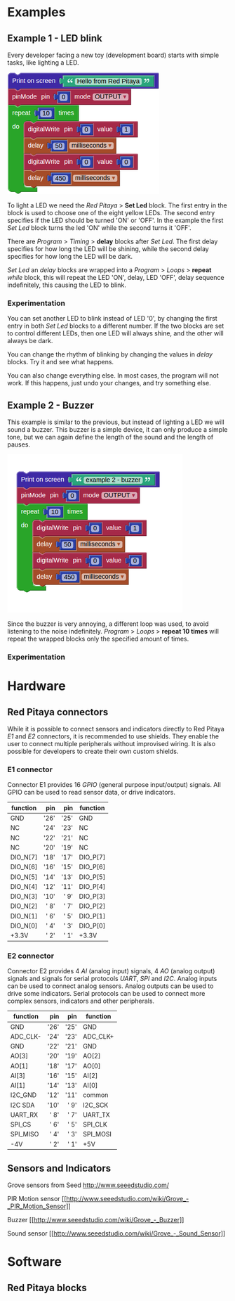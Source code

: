 # Examples

## Example 1 - LED blink

Every developer facing a new toy (development board) starts with simple tasks, like lighting a LED.

![Progam blocks for LED blink](example_1_blocks.png)

To light a LED we need the *Red Pitaya* > **Set Led** block. The first entry in the block is used to choose one of the eight yellow LEDs. The second entry specifies if the LED should be turned 'ON' or 'OFF'. In the example the first *Set Led* block turns the led 'ON' while the second turns it 'OFF'.

There are *Program* > *Timing* > **delay** blocks after *Set Led*. The first delay specifies for how long the LED will be shining, while the second delay specifies for how long the LED will be dark.

*Set Led* an *delay* blocks are wrapped into a *Program* > *Loops* > **repeat** *while* block, this will repeat the LED 'ON', delay, LED 'OFF', delay sequence indefinitely, this causing the LED to blink.

### Experimentation

You can set another LED to blink instead of LED '0', by changing the first entry in both *Set Led* blocks to a different number. If the two blocks are set to control different LEDs, then one LED will always shine, and the other will always be dark.

You can change the rhythm of blinking by changing the values in *delay* blocks. Try it and see what happens.

You can also change everything else. In most cases, the program will not work. If this happens, just undo your changes, and try something else.

## Example 2 - Buzzer

This example is similar to the previous, but instead of lighting a LED we will sound a buzzer. This buzzer is a simple device, it can only produce a simple tone, but we can again define the length of the sound and the length of pauses.

![Progam blocks for Buzzer](example_2_blocks.png)

Since the buzzer is very annoying, a different loop was used, to avoid listening to the noise indefinitely. *Program* > *Loops* > **repeat 10 times** will repeat the wrapped blocks only the specified amount of times.

### Experimentation



# Hardware

## Red Pitaya connectors

While it is possible to connect sensors and indicators directly to Red Pitaya *E1* and *E2* connectors, it is recommended to use shields. They enable the user to connect multiple peripherals without improvised wiring. It is also possible for developers to create their own custom shields.

### E1 connector

Connector E1 provides 16 *GPIO* (general purpose input/output) signals. All GPIO can be used to read sensor data, or drive indicators.

| function |  pin |  pin | function |
|----------|-----:|-----:|----------|
| GND      | '26' | '25' | GND      |
| NC       | '24' | '23' | NC       |
| NC       | '22' | '21' | NC       |
| NC       | '20' | '19' | NC       |
| DIO_N[7] | '18' | '17' | DIO_P[7] |
| DIO_N[6] | '16' | '15' | DIO_P[6] |
| DIO_N[5] | '14' | '13' | DIO_P[5] |
| DIO_N[4] | '12' | '11' | DIO_P[4] |
| DIO_N[3] | '10' | ' 9' | DIO_P[3] |
| DIO_N[2] | ' 8' | ' 7' | DIO_P[2] |
| DIO_N[1] | ' 6' | ' 5' | DIO_P[1] |
| DIO_N[0] | ' 4' | ' 3' | DIO_P[0] |
| +3.3V    | ' 2' | ' 1' | +3.3V    |

### E2 connector

Connector E2 provides 4 *AI* (analog input) signals, 4 *AO* (analog output) signals and signals for serial protocols *UART*, *SPI* and *I2C*. Analog inputs can be used to connect analog sensors. Analog outputs can be used to drive some indicators. Serial protocols can be used to connect more complex sensors, indicators and other peripherals.

| function |  pin |  pin | function |
|----------|-----:|-----:|----------|
| GND      | '26' | '25' | GND      |
| ADC_CLK- | '24' | '23' | ADC_CLK+ |
| GND      | '22' | '21' | GND      |
| AO[3]    | '20' | '19' | AO[2]    |
| AO[1]    | '18' | '17' | AO[0]    |
| AI[3]    | '16' | '15' | AI[2]    |
| AI[1]    | '14' | '13' | AI[0]    |
| I2C_GND  | '12' | '11' | common   |
| I2C SDA  | '10' | ' 9' | I2C_SCK  |
| UART_RX  | ' 8' | ' 7' | UART_TX  |
| SPI_CS   | ' 6' | ' 5' | SPI_CLK  |
| SPI_MISO | ' 4' | ' 3' | SPI_MOSI |
| -4V      | ' 2' | ' 1' | +5V      |

## Sensors and Indicators

Grove sensors from Seed
http://www.seeedstudio.com/

PIR Motion sensor
[[http://www.seeedstudio.com/wiki/Grove_-_PIR_Motion_Sensor]]

Buzzer
[[http://www.seeedstudio.com/wiki/Grove_-_Buzzer]]

Sound sensor
[[http://www.seeedstudio.com/wiki/Grove_-_Sound_Sensor]]

# Software

## Red Pitaya blocks


